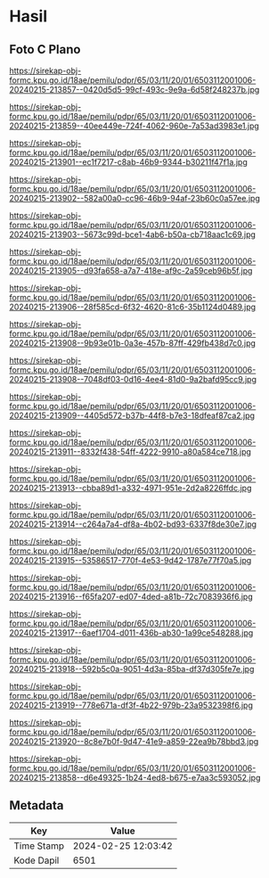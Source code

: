 # Hasil

## Foto C Plano

https://sirekap-obj-formc.kpu.go.id/18ae/pemilu/pdpr/65/03/11/20/01/6503112001006-20240215-213857--0420d5d5-99cf-493c-9e9a-6d58f248237b.jpg

https://sirekap-obj-formc.kpu.go.id/18ae/pemilu/pdpr/65/03/11/20/01/6503112001006-20240215-213859--40ee449e-724f-4062-960e-7a53ad3983e1.jpg

https://sirekap-obj-formc.kpu.go.id/18ae/pemilu/pdpr/65/03/11/20/01/6503112001006-20240215-213901--ec1f7217-c8ab-46b9-9344-b30211f47f1a.jpg

https://sirekap-obj-formc.kpu.go.id/18ae/pemilu/pdpr/65/03/11/20/01/6503112001006-20240215-213902--582a00a0-cc96-46b9-94af-23b60c0a57ee.jpg

https://sirekap-obj-formc.kpu.go.id/18ae/pemilu/pdpr/65/03/11/20/01/6503112001006-20240215-213903--5673c99d-bce1-4ab6-b50a-cb718aac1c69.jpg

https://sirekap-obj-formc.kpu.go.id/18ae/pemilu/pdpr/65/03/11/20/01/6503112001006-20240215-213905--d93fa658-a7a7-418e-af9c-2a59ceb96b5f.jpg

https://sirekap-obj-formc.kpu.go.id/18ae/pemilu/pdpr/65/03/11/20/01/6503112001006-20240215-213906--28f585cd-6f32-4620-81c6-35b1124d0489.jpg

https://sirekap-obj-formc.kpu.go.id/18ae/pemilu/pdpr/65/03/11/20/01/6503112001006-20240215-213908--9b93e01b-0a3e-457b-87ff-429fb438d7c0.jpg

https://sirekap-obj-formc.kpu.go.id/18ae/pemilu/pdpr/65/03/11/20/01/6503112001006-20240215-213908--7048df03-0d16-4ee4-81d0-9a2bafd95cc9.jpg

https://sirekap-obj-formc.kpu.go.id/18ae/pemilu/pdpr/65/03/11/20/01/6503112001006-20240215-213909--4405d572-b37b-44f8-b7e3-18dfeaf87ca2.jpg

https://sirekap-obj-formc.kpu.go.id/18ae/pemilu/pdpr/65/03/11/20/01/6503112001006-20240215-213911--8332f438-54ff-4222-9910-a80a584ce718.jpg

https://sirekap-obj-formc.kpu.go.id/18ae/pemilu/pdpr/65/03/11/20/01/6503112001006-20240215-213913--cbba89d1-a332-4971-951e-2d2a8226ffdc.jpg

https://sirekap-obj-formc.kpu.go.id/18ae/pemilu/pdpr/65/03/11/20/01/6503112001006-20240215-213914--c264a7a4-df8a-4b02-bd93-6337f8de30e7.jpg

https://sirekap-obj-formc.kpu.go.id/18ae/pemilu/pdpr/65/03/11/20/01/6503112001006-20240215-213915--53586517-770f-4e53-9d42-1787e77f70a5.jpg

https://sirekap-obj-formc.kpu.go.id/18ae/pemilu/pdpr/65/03/11/20/01/6503112001006-20240215-213916--f65fa207-ed07-4ded-a81b-72c7083936f6.jpg

https://sirekap-obj-formc.kpu.go.id/18ae/pemilu/pdpr/65/03/11/20/01/6503112001006-20240215-213917--6aef1704-d011-436b-ab30-1a99ce548288.jpg

https://sirekap-obj-formc.kpu.go.id/18ae/pemilu/pdpr/65/03/11/20/01/6503112001006-20240215-213918--592b5c0a-9051-4d3a-85ba-df37d305fe7e.jpg

https://sirekap-obj-formc.kpu.go.id/18ae/pemilu/pdpr/65/03/11/20/01/6503112001006-20240215-213919--778e671a-df3f-4b22-979b-23a9532398f6.jpg

https://sirekap-obj-formc.kpu.go.id/18ae/pemilu/pdpr/65/03/11/20/01/6503112001006-20240215-213920--8c8e7b0f-9d47-41e9-a859-22ea9b78bbd3.jpg

https://sirekap-obj-formc.kpu.go.id/18ae/pemilu/pdpr/65/03/11/20/01/6503112001006-20240215-213858--d6e49325-1b24-4ed8-b675-e7aa3c593052.jpg


## Metadata

| Key        | Value               |
| ---------- | ------------------- |
| Time Stamp | 2024-02-25 12:03:42 |
| Kode Dapil | 6501                |



